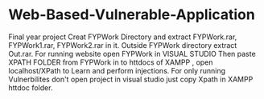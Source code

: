 # Web-Based-Vulnerable-Application
Final year project
Creat FYPWork Directory and extract FYPWork.rar, FYPWork1.rar, FYPWork2.rar in it.
Outside FYPWork directory extract Out.rar.
For running website open FYPWork in VISUAL STUDIO
Then paste XPATH FOLDER from FYPWork in to httdocs of XAMPP , open localhost/XPath to Learn and perform injections.
For only running Vulnerbilites don't open project in visual studio just copy Xpath in XAMPP httdoc folder.
